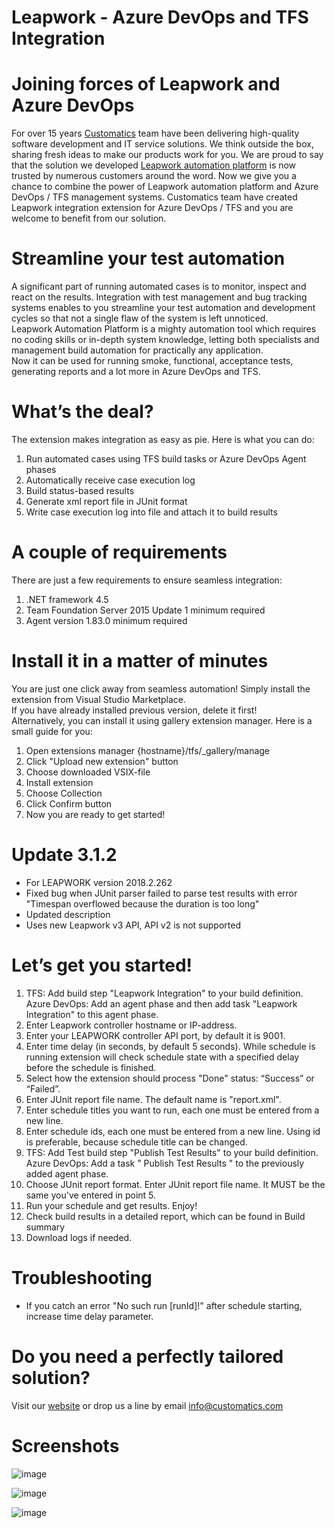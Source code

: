 # Leapwork - Azure DevOps and TFS Integration  

# Joining forces of Leapwork and Azure DevOps  
For over 15 years [Customatics](http://customatics.com) team have been delivering high-quality software development and IT service solutions. We think outside the box, sharing fresh ideas to make our products work for you. We are proud to say that the solution we developed [Leapwork automation platform](https://www.leapwork.com/) is now trusted by numerous customers around the word. Now we give you a chance to combine the power of Leapwork automation platform and Azure DevOps / TFS management systems. Customatics team have created Leapwork integration extension for Azure DevOps / TFS and you are welcome to benefit from our solution.

# Streamline your test automation  
A significant part of running automated cases is to monitor, inspect and react on the results. Integration with test management and bug tracking systems enables to you streamline your test automation and development cycles so that not a single flaw of the system is left unnoticed.  
Leapwork Automation Platform is a mighty automation tool which requires no coding skills or in-depth system knowledge, letting both specialists and management build automation for practically any application.  
Now it can be used for running smoke, functional, acceptance tests, generating reports and a lot more in Azure DevOps and TFS. 

# What’s the deal?  
The extension makes integration as easy as pie. Here is what you can do:  
1.	Run automated cases using TFS build tasks or Azure DevOps Agent phases  
2.	Automatically receive case execution log  
3.	Build status-based results  
4.	Generate xml report file in JUnit format  
5.	Write case execution log into file and attach it to build results  

# A couple of requirements
There are just a few requirements to ensure seamless integration:  
1.	.NET framework 4.5  
2.	Team Foundation Server 2015 Update 1 minimum required  
3.	Agent version 1.83.0 minimum required  

# Install it in a matter of minutes
You are just one click away from seamless automation! Simply install the extension from Visual Studio Marketplace.  
If you have already installed previous version, delete it first!  
Alternatively, you can install it using gallery extension manager. Here is a small guide for you:
1.	Open extensions manager {hostname}/tfs/_gallery/manage 
2.	Click "Upload new extension" button
3.	Choose downloaded VSIX-file 
4.	Install extension
5.	Choose Collection
6.	Click Confirm button
7.	Now you are ready to get started!

# Update 3.1.2  
- For LEAPWORK version 2018.2.262  
- Fixed bug when JUnit parser failed to parse test results with error "Timespan overflowed because the duration is too long"  
- Updated description  
- Uses new Leapwork v3 API, API v2 is not supported

# Let’s get you started!
1.	 TFS: Add build step "Leapwork Integration" to your build definition.   
Azure DevOps: Add an agent phase and then add task "Leapwork Integration" to this agent phase.  
2.	Enter Leapwork controller hostname or IP-address. 
3.  Enter your LEAPWORK controller API port, by default it is 9001.  
4.	Enter time delay (in seconds, by default 5 seconds). While schedule is running extension will check schedule state with a specified delay before the schedule is finished.  
5.	Select how the extension should process "Done" status: “Success” or “Failed”.  
6.	Enter JUnit report file name. The default name is "report.xml".  
7.	Enter schedule titles you want to run, each one must be entered from a new line.  
8.	Enter schedule ids, each one must be entered from a new line. Using id is preferable, because schedule title can be changed.  
9.	TFS: Add Test build step "Publish Test Results" to your build definition.  
Azure DevOps: Add a task " Publish Test Results " to the previously added agent phase.  
10.	Choose JUnit report format. Enter JUnit report file name. It MUST be the same you've entered in point 5. 
11.	Run your schedule and get results. Enjoy! 
12.	Check build results in a detailed report, which can be found in Build summary  
13.	Download logs if needed.  

# Troubleshooting
- If you catch an error "No such run [runId]!" after schedule starting, increase time delay parameter.

# Do you need a perfectly tailored solution? 
Visit our [website](http://customatics.com) or drop us a line by email info@customatics.com

# Screenshots
  
![image](http://customatics.com/wp-content/uploads/2017/09/screen1.png)

![image](http://customatics.com/wp-content/uploads/2017/09/screen2.png)

![image](http://customatics.com/wp-content/uploads/2017/09/screen3.png)
